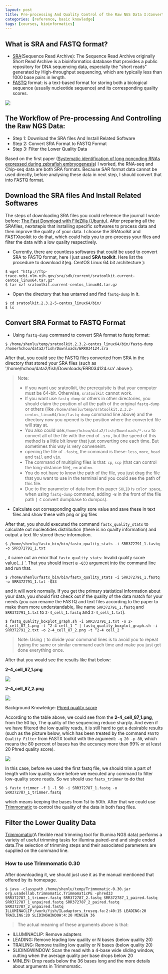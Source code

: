 ```yaml
---
layout: post
title: Pre-processing And Quality Control of the Raw NGS Data I:Convert SRA Format to FASTQ Format
categories: [reference, basic knowledge]
tags: [courses, bioinformatics]
---
```


## What is SRA and FASTQ format?
- [SRA](http://en.wikipedia.org/wiki/Short_Read_Archive)(Sequence Read Archive): The Sequence Read Archive originally Short Read Archive is a
bioinformatics database that provides a public repository for DNA sequencing data, especially the
"short reads" generated by High-throughput sequencing, which are typically less than 1000 base
pairs in length.
- [FASTQ](http://en.wikipedia.org/wiki/Fastq) format: is a text-based format for storing both a biological sequence (usually nucleotide sequence) and its corresponding quality scores.

![](http://4.bp.blogspot.com/-J3t4zTqvPkU/UYX33zWb1NI/AAAAAAAADXk/al-mf09Ysq0/s1600/Screen%2BShot%2B2013-05-04%2Bat%2B11.07.53%2BPM.png)

## The Workflow of Pre-processing And Controlling the Raw NGS Data:  
- Step 1: Download the SRA files And Install Related Software 
- Step 2: Convert SRA Format to FASTQ Format 
- Step 3: Filter the Lower Quality Data 

Based on the first paper ([Systematic identification of long noncoding RNAs expressed during zebrafish embryogenesis](http://www.ncbi.nlm.nih.gov/pmc/articles/PMC3290793/)) I worked, the RNA-seq and Chip-seq data are both SRA formats. Because SAR format data cannot be used directly, before analysing these data in next step, I should
convert that into FASTQ format.

## Download the SRA files And Install Related Softwares 
The steps of downloading SRA files you could reference the journal I wrote before: [The Fast Download with FileZilla (Ubuntu)](http://lushen.github.com/en/2013/05/FileZilla-2013/). After preparing all the SRAfiles, nextstepis that installing specific softwares to process data and then improve the quality of your data. I choose the SRAtoolkit and FASTXtoolkit to do that, which could help you to pre-process your files and filter the data with a low quality respectively.

- Currently, there are countless softwares that could be used to convert SRA to FASTQ format, here I just used **SRA toolkit**.
Here list the procedure to download it(eg. CentOS Linux 64 bit architecture ):  

```
$ wget "http://ftp-trace.ncbi.nlm.nih.gov/sra/sdk/current/sratoolkit.current-centos_linux64.tar.gz"  
$ tar xzf sratoolkit.current-centos_linux64.tar.gz  
```
- Open the directory that has untarred and find ```fastq-dump``` in it.  

```
$ cd sratoolkit.2.3.2-5-centos_linux64/bin/  
$ ls  
```

## Convert SRA Format to FASTQ Format  

- Using ```fastq-dump``` command to convert SRA format to fastq format:
```
$ /home/shenlu/temp/sratoolkit.2.3.2-centos_linux64/bin/fastq-dump /home/hchou/data2/fish/Downloads/ERR034124.sra
```
After that, you could see the FASTQ files converted from SRA in the directory that stored your
SRA files (such as '/home/hchou/data2/fish/Downloads/ERR034124.sra' above ).  

> Note:  
> * if you want use sratoolkit, the prerequisite is that your computer must be 64-bit. Otherwise, `sratoolkit` cannot work.  
> * If you want use `fastq-dump` or others in other directories, you should claim the position of all the path of the original `fastq-dump` or others (like `/home/shenlu/temp/sratoolkit.2.3.2-centos_linux64/bin/fastq-dump` command line above) and the directory now you opened is the position where the converted file will stay at.  
> * You also could use:`/home/hchou/data2/fish/Downloads/*.sra` to convert all of the file with the end of `.sra` , but the speed of this method is a little bit lower that just converting one each time. But sometimes this way is very conveneint.  
> * opening the file of `.fastq`, the command is these: `less`, `more`, `head` and `tail` and `vim`.  
> * The command of multipling files is that: `cp`, `scp` (that can control the long-distance file), `rm` and `mv`.  
> * You do not have to know the path of the file, you just drag the file that you want to use in the terminal and you could see the path of this file.  
> * Due to the parameter of data from this paper `SOLID` is `color space`, when using `fastq-dump` command, adding `-B` in the front of the file path (`-C` convert dumpbase to dumpcs).  

- Calculate out corresponding quality sore value and save these in text files and show these with png or jpg files

After that, you should executed the command ```fastx_quality_stats``` to calculate out nucleotides
distribution (there is no quailty information) and output a text file stored these information.  

```  
$ /home/shenlu/fastx_bin/bin/fastx_quality_stats -i SRR372791_1.fastq -o SRR372791_1.txt  
```  

, it came out an error that ```fastx_quality_stats```: Invalid quality score value(...) '. That you should
insert a ```-Q33``` argument into the command line and run that.   

```   
$ /home/shenlu/fastx_bin/bin/fastx_quality_stats -i SRR372791_1.fastq -o SRR372791_1.txt -Q33  
```  
and it will work normally. If you get the primary statistical information about your data, you should first check out if the quality of the data match for your needs (you can rename the FASTQ and text files according to the paper to make them more understandable, like name ```SRR372791_1.fastq``` and ```SRR372791_1.txt``` to
```2-4_cell_1.fastq``` and ```2-4_cell_1.txt```).   

```   
$ fastq_quality_boxplot_graph.sh -i SRR372791_1.txt -o 2-4_cell_87_1.png -t “2-4 cell_1 ” | fastq_quality_boxplot_graph.sh -i SRR372791_2.txt -o 2-4_cell_87_2.png -t “2-4 cell_2 ”   
```   

> Note: Using `|` to divide your command lines is to avoid you to repeat typing the same or similar
command each time and make you just get done everything once.

After that you would see the results like that below: 

**2-4_cell_87_1.png**

![](http://i.imgur.com/XSdrsa1.png)

**2-4_cell_87_2.png**

![](http://i.imgur.com/7zwEkyh.png)

Background Knowledge: [Phred quality score](http://en.wikipedia.org/wiki/Phred_quality_score)  

According to the table above, we could see from the **2-4_cell_87_1.png**, from the 50 bp, The
quality of the sequencing reduce sharply. And even if we have filtered the low quality reads, it is
still hard to get a desirable results (such as the picture below, which has been treated by the
command ```FASTQ Quality Filter``` from FASTX toolkit with the argument: ```-q 20 -p 80```, which
means the 80 percent of bases has the accuracy more than 99% or at least 20 Phred quality score).

![](http://i.imgur.com/ySSwhaV.png)

In this case, before we used the first fastq file, we should trim a part of length with low quality score
before we executed any command to filter low-quality score reads. So we should use ```fastx_trimmer``` to do that 

```  
$ fastx_trimmer -f 1 -l 50 -i SRR372787_1.fastq -o SRR372787_1_trimmer.fastq  
```   

which means keeping the bases from 1st to 50th. After that we could use [Trimmomatic](http://www.usadellab.org/cms/index.php?page=trimmomatic) to control the quality of the data in both fasq files.  


## Filter the Lower Quality Data

[Trimmomatic](http://www.usadellab.org/cms/index.php?page=trimmomatic)(A flexible read trimming tool for Illumina NGS data) performs a variety of useful trimming tasks for illumina paired-end and single ended data.The selection of trimming steps and their associated parameters are supplied on the command line.
### How to use Trimmomatic 0.30  
After downloading it, we should just use it as the manual mentioned that offered by its homepage. 

```  
$ java -classpath /home/shenlu/temp/Trimmomatic-0.30.jar org.usadellab.trimmomatic.TrimmomaticPE -phred33 SRR372787_1_trimmer.fastq SRR372787_2.fastq SRR372787_1_paired.fastq SRR372787_1_unpaired.fastq SRR372787_2_paired.fastq SRR372787_2_unpaired.fastq ILLUMINACLIP:/work/fish/ILadaptors_truseq.fa:2:40:15 LEADING:20 TRAILING:20 SLIDINGWINDOW:4:20 MINLEN 36  
```  

> The actual meaning of these arguments above is that:     
- ILLUMINACLIP: Remove adapters  
- LEADING: Remove leading low quality or N bases (below quality 20)     
- TRAILING: Remove trailing low quality or N bases (below quality 20)    
- SLIDINGWINDOW: Scan the read with a 4-base wide sliding window, cutting when the average quality per base drops below 20    
- MINLEN: Drop reads below the 36 bases long and the more details about arguments in Trimmomatic.  



